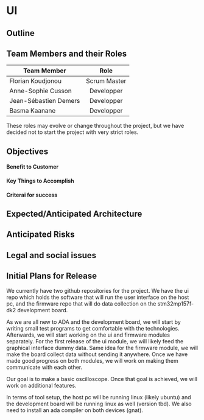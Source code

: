 # UI

## Outline

## Team Members and their Roles

| Team Member           |     Role     |
| --------------------- | :----------: |
| Florian Koudjonou     | Scrum Master |
| Anne-Sophie Cusson    |  Developper  |
| Jean-Sébastien Demers |  Developper  |
| Basma Kaanane         |  Developper  |

These roles may evolve or change throughout the project, but we have decided not to start the project with very strict roles.

## Objectives

#### Benefit to Customer

#### Key Things to Accomplish

#### Criterai for success

## Expected/Anticipated Architecture

## Anticipated Risks

## Legal and social issues

## Initial Plans for Release

We currently have two github repositories for the project. We have the ui repo which holds the software that will run the user interface on the host pc, and the firmware repo that will do data collection on the stm32mp157f-dk2 development board.

As we are all new to ADA and the development board, we will start by writing small test programs to get comfortable with the technologies. Afterwards, we will start working on the ui and firmware modules separately. For the first release of the ui module, we will likely feed the graphical interface dummy data. Same idea for the firmware module, we will make the board collect data without sending it anywhere. Once we have made good progress on both modules, we will work on making them communicate with each other.

Our goal is to make a basic oscilloscope. Once that goal is achieved, we will work on additional features.

In terms of tool setup, the host pc will be running linux (likely ubuntu) and the development board will be running linux as well (version tbd). We also need to install an ada compiler on both devices (gnat).
